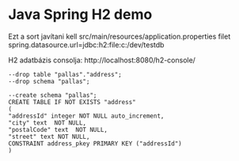 # Java Spring H2 demo

Ezt a sort javítani kell src/main/resources/application.properties filet
spring.datasource.url=jdbc:h2:file:c:/dev/testdb

H2 adatbázis consolja:
http://localhost:8080/h2-console/

```
--drop table "pallas"."address";
--drop schema "pallas";

--create schema "pallas";
CREATE TABLE IF NOT EXISTS "address"
(
"addressId" integer NOT NULL auto_increment,
"city" text  NOT NULL,
"postalCode" text  NOT NULL,
"street" text NOT NULL,
CONSTRAINT address_pkey PRIMARY KEY ("addressId")
)
```